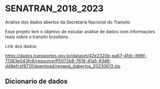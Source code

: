 # SENATRAN_2018_2023
Análise dos dados abertos da Secretaria Nacional do Transito

Esse projeto tem o objetivo de estudar análise de dados com informações reais sobre o transito brasileiro.

Link dos dados: 

https://dados.transportes.gov.br/dataset/42e2320b-ea67-4fdc-896f-71363e043fc6/resource/ff5072b8-7618-41a5-93d8-dd9efcaf872f/download/renaest_dabertos_20230613.zip

## Dicionario de dados